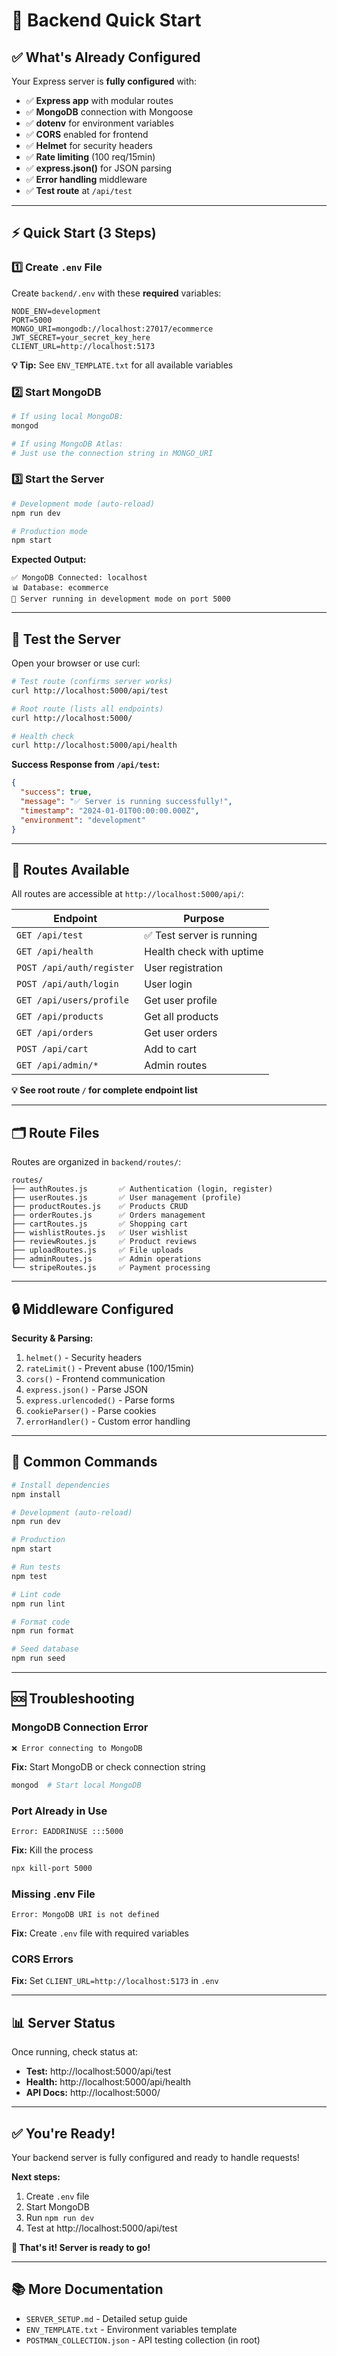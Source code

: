# 🚀 Backend Quick Start

## ✅ What's Already Configured

Your Express server is **fully configured** with:

- ✅ **Express app** with modular routes
- ✅ **MongoDB** connection with Mongoose
- ✅ **dotenv** for environment variables
- ✅ **CORS** enabled for frontend
- ✅ **Helmet** for security headers
- ✅ **Rate limiting** (100 req/15min)
- ✅ **express.json()** for JSON parsing
- ✅ **Error handling** middleware
- ✅ **Test route** at `/api/test`

---

## ⚡ Quick Start (3 Steps)

### 1️⃣ Create `.env` File

Create `backend/.env` with these **required** variables:

```env
NODE_ENV=development
PORT=5000
MONGO_URI=mongodb://localhost:27017/ecommerce
JWT_SECRET=your_secret_key_here
CLIENT_URL=http://localhost:5173
```

**💡 Tip:** See `ENV_TEMPLATE.txt` for all available variables

### 2️⃣ Start MongoDB

```bash
# If using local MongoDB:
mongod

# If using MongoDB Atlas:
# Just use the connection string in MONGO_URI
```

### 3️⃣ Start the Server

```bash
# Development mode (auto-reload)
npm run dev

# Production mode
npm start
```

**Expected Output:**
```
✅ MongoDB Connected: localhost
📊 Database: ecommerce
🚀 Server running in development mode on port 5000
```

---

## 🧪 Test the Server

Open your browser or use curl:

```bash
# Test route (confirms server works)
curl http://localhost:5000/api/test

# Root route (lists all endpoints)
curl http://localhost:5000/

# Health check
curl http://localhost:5000/api/health
```

**Success Response from `/api/test`:**
```json
{
  "success": true,
  "message": "✅ Server is running successfully!",
  "timestamp": "2024-01-01T00:00:00.000Z",
  "environment": "development"
}
```

---

## 📁 Routes Available

All routes are accessible at `http://localhost:5000/api/`:

| Endpoint | Purpose |
|----------|---------|
| `GET /api/test` | ✅ Test server is running |
| `GET /api/health` | Health check with uptime |
| `POST /api/auth/register` | User registration |
| `POST /api/auth/login` | User login |
| `GET /api/users/profile` | Get user profile |
| `GET /api/products` | Get all products |
| `GET /api/orders` | Get user orders |
| `POST /api/cart` | Add to cart |
| `GET /api/admin/*` | Admin routes |

**💡 See root route `/` for complete endpoint list**

---

## 🗂️ Route Files

Routes are organized in `backend/routes/`:

```
routes/
├── authRoutes.js       ✅ Authentication (login, register)
├── userRoutes.js       ✅ User management (profile)
├── productRoutes.js    ✅ Products CRUD
├── orderRoutes.js      ✅ Orders management
├── cartRoutes.js       ✅ Shopping cart
├── wishlistRoutes.js   ✅ User wishlist
├── reviewRoutes.js     ✅ Product reviews
├── uploadRoutes.js     ✅ File uploads
├── adminRoutes.js      ✅ Admin operations
└── stripeRoutes.js     ✅ Payment processing
```

---

## 🔒 Middleware Configured

**Security & Parsing:**
1. `helmet()` - Security headers
2. `rateLimit()` - Prevent abuse (100/15min)
3. `cors()` - Frontend communication
4. `express.json()` - Parse JSON
5. `express.urlencoded()` - Parse forms
6. `cookieParser()` - Parse cookies
7. `errorHandler()` - Custom error handling

---

## 🔧 Common Commands

```bash
# Install dependencies
npm install

# Development (auto-reload)
npm run dev

# Production
npm start

# Run tests
npm test

# Lint code
npm run lint

# Format code
npm run format

# Seed database
npm run seed
```

---

## 🆘 Troubleshooting

### MongoDB Connection Error
```
❌ Error connecting to MongoDB
```
**Fix:** Start MongoDB or check connection string
```bash
mongod  # Start local MongoDB
```

### Port Already in Use
```
Error: EADDRINUSE :::5000
```
**Fix:** Kill the process
```bash
npx kill-port 5000
```

### Missing .env File
```
Error: MongoDB URI is not defined
```
**Fix:** Create `.env` file with required variables

### CORS Errors
**Fix:** Set `CLIENT_URL=http://localhost:5173` in `.env`

---

## 📊 Server Status

Once running, check status at:

- **Test:** http://localhost:5000/api/test
- **Health:** http://localhost:5000/api/health
- **API Docs:** http://localhost:5000/

---

## ✅ You're Ready!

Your backend server is fully configured and ready to handle requests!

**Next steps:**
1. Create `.env` file
2. Start MongoDB
3. Run `npm run dev`
4. Test at http://localhost:5000/api/test

**🎉 That's it! Server is ready to go!**

---

## 📚 More Documentation

- `SERVER_SETUP.md` - Detailed setup guide
- `ENV_TEMPLATE.txt` - Environment variables template
- `POSTMAN_COLLECTION.json` - API testing collection (in root)

